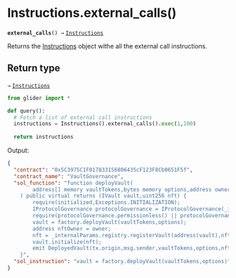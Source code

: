 # Instructions.external\_calls()

**`external_calls`**`() →` [`Instructions`](./)

Returns the [Instructions](./) object withe all the external call instructions.

## Return type

`→` [`Instructions`](./)

```python
from glider import *

def query():
  # Fetch a list of external call instructions
  instructions = Instructions().external_calls().exec(1,100)
  
  return instructions
```

Output:

```json
{
  "contract": "0x5C3975C1F017833156806435cF123F8Cb0651F5f",
  "contract_name": "VaultGovernance",
  "sol_function": "function deployVault(
        address[] memory vaultTokens,bytes memory options,address owner
    ) public virtual returns (IVault vault,uint256 nft) {
        require(initialized,Exceptions.INITIALIZATION);
        IProtocolGovernance protocolGovernance = IProtocolGovernance(_internalParams.protocolGovernance);
        require(protocolGovernance.permissionless() || protocolGovernance.isAdmin(msg.sender),Exceptions.PERMISSIONLESS_OR_ADMIN);
        vault = factory.deployVault(vaultTokens,options);
        address nftOwner = owner;
        nft = _internalParams.registry.registerVault(address(vault),nftOwner);
        vault.initialize(nft);
        emit DeployedVault(tx.origin,msg.sender,vaultTokens,options,nftOwner,address(vault),nft);
    }",
  "sol_instruction": "vault = factory.deployVault(vaultTokens,options)"
}
```

